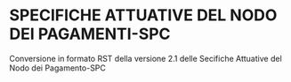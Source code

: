 # SPECIFICHE ATTUATIVE DEL NODO DEI PAGAMENTI-SPC 
Conversione in formato RST della versione 2.1 delle Secifiche Attuative del Nodo dei Pagamento-SPC 